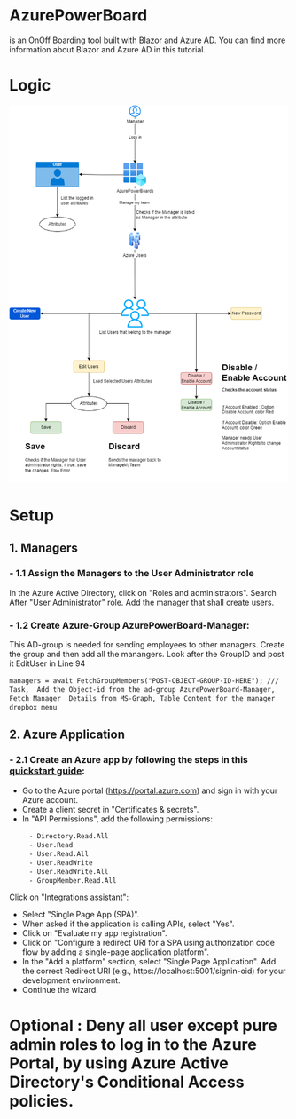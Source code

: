 # AzurePowerBoard
is an OnOff Boarding tool built with Blazor and Azure AD. You can find more information about Blazor and Azure AD in this tutorial.

# Logic
[![Azure Power Board](https://github.com/fardinbarashi/AzurePowerBoard/raw/main/Images/Azure%20Power%20Board.png)](https://github.com/fardinbarashi/AzurePowerBoard/blob/main/Images/Azure%20Power%20Board.png)

# Setup

## 1. Managers   
### - 1.1 Assign the Managers to the User Administrator role 
In the Azure Active Directory, click on "Roles and administrators". Search After "User Administrator" role. Add the manager that shall create users.

### - 1.2 Create Azure-Group AzurePowerBoard-Manager: 
This AD-group is needed for sending employees to other managers.
Create the group and then add all the manangers.
Look after the GroupID and post it EditUser in Line 94
``` 
managers = await FetchGroupMembers("POST-OBJECT-GROUP-ID-HERE"); /// Task,  Add the Object-id from the ad-group AzurePowerBoard-Manager, Fetch Manager  Details from MS-Graph, Table Content for the manager dropbox menu 
```



## 2. Azure Application 
### - 2.1 Create an Azure app by following the steps in this [quickstart guide](https://learn.microsoft.com/en-us/azure/active-directory/develop/quickstart-register-app):
   - Go to the Azure portal (https://portal.azure.com) and sign in with your Azure account.
   - Create a client secret in "Certificates & secrets".
   - In "API Permissions", add the following permissions:
``` 
     - Directory.Read.All
     - User.Read
     - User.Read.All
     - User.ReadWrite
     - User.ReadWrite.All
     - GroupMember.Read.All 
``` 

Click on "Integrations assistant":
   - Select "Single Page App (SPA)".
   - When asked if the application is calling APIs, select "Yes".
   - Click on "Evaluate my app registration".
   - Click on "Configure a redirect URI for a SPA using authorization code flow by adding a single-page application platform".
   - In the "Add a platform" section, select "Single Page Application". Add the correct Redirect URI (e.g., https://localhost:5001/signin-oid) for your development environment.
   - Continue the wizard.

# Optional : Deny all user except pure admin roles to log in to the Azure Portal, by using Azure Active Directory's Conditional Access policies. 
